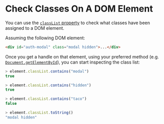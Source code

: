 # Check Classes On A DOM Element

You can use the [`classList`
property](https://developer.mozilla.org/en-US/docs/Web/API/Element/classList)
to check what classes have been assigned to a DOM element.

Assuming the following DOM element:

```html
<div id="auth-modal" class="modal hidden">...</div>
```

Once you get a handle on that element, using your preferred method (e.g.
[`Document.getElementById`](https://developer.mozilla.org/en-US/docs/Web/API/Document/getElementById)),
you can start inspecting the class list:

```javascript
> element.classList.contains("modal")
true

> element.classList.contains("hidden")
true

> element.classList.contains("taco")
false

> element.classList.toString()
"modal hidden"
```
